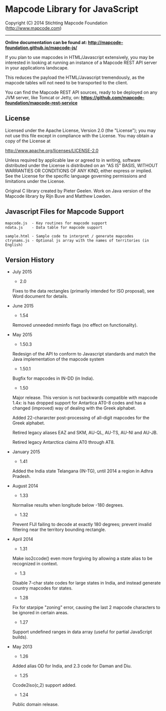 # Mapcode Library for JavaScript

Copyright (C) 2014 Stichting Mapcode Foundation (http://www.mapcode.com)

----

**Online documentation can be found at: http://mapcode-foundation.github.io/mapcode-js/**

If you plan to use mapcodes in HTML/Javascript extensively, you may be interested in
looking at running an instance of a Mapcode REST API server in your applications 
landscape. 

This reduces the payload the HTML/Javascript tremendously, as the mapcode tables will 
not need to be transported to the client.

You can find the Mapcode REST API sources, ready to be deployed on any JVM server,
like Tomcat or Jetty, on: **https://github.com/mapcode-foundation/mapcode-rest-service**


## License

Licensed under the Apache License, Version 2.0 (the "License");
you may not use this file except in compliance with the License.
You may obtain a copy of the License at

   http://www.apache.org/licenses/LICENSE-2.0

Unless required by applicable law or agreed to in writing, software
distributed under the License is distributed on an "AS IS" BASIS,
WITHOUT WARRANTIES OR CONDITIONS OF ANY KIND, either express or implied.
See the License for the specific language governing permissions and
limitations under the License.

Original C library created by Pieter Geelen. Work on Java version
of the Mapcode library by Rijn Buve and Matthew Lowden.

## Javascript Files for Mapcode Support

    mapcode.js  - Key routines for mapcode support
    ndata.js    - Data table for mapcode support

    sample.html - Sample code to interpret / generate mapcodes
    ctrynams.js - Optional js array with the names of territories (in English)

## Version History

* July 2015

    * 2.0

    Fixes to the data rectangles (primarily intended for ISO proposal), see Word document for details.

* June 2015

    * 1.54

    Removed unneeded mminfo flags (no effect on functionality).

* May 2015

    * 1.50.3
    
    Redesign of the API to conform to Javascript standards and match the Java implementation of the mapcode system

    * 1.50.1
    
    Bugfix for mapcodes in IN-DD (in India).

    * 1.50 
    
    Major release. This version is not backwards compatible with mapcode 1.4x: is has dropped support for
    Antartica AT0-8 codes and has a changed (improved) way of dealing with the Greek alphabet.

    Added 22-chararcter post-processing of all-digit mapcodes for the Greek alphabet.

    Retired legacy aliases EAZ and SKM, AU-QL, AU-TS, AU-NI and AU-JB.

    Retired legacy Antarctica claims AT0 through AT8.

* January 2015

    * 1.41 
    
    Added the India state Telangana (IN-TG), until 2014 a region in Adhra Pradesh.

* August 2014

    * 1.33 
    
    Normalise results when longitude below -180 degrees.

    * 1.32 
    
    Prevent FIJI failing to decode at exactly 180 degrees; prevent invalid filtering near the territory bounding rectangle.

* April 2014

    * 1.31 
    
    Make iso2ccode() even more forgiving by allowing a state alias to be recognized in context.

    * 1.3 
    
    Disable 7-char state codes for large states in India, and instead generate country mapcodes for states.

    * 1.28 
    
    Fix for starpipe "zoning" error, causing the last 2 mapcode characters to be ignored in certain areas.

    * 1.27 
    
    Support undefined ranges in data array (useful for partial JavaScript builds).

* May 2013

    * 1.26 
    
    Added alias OD for India, and 2.3 code for Daman and Diu.

    * 1.25 
    
    Ccode2iso(c,2) support added.

    * 1.24 
    
    Public domain release.


